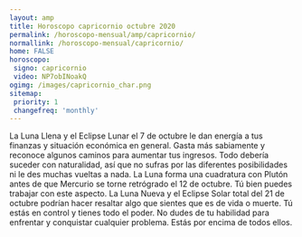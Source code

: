 ```yaml
---
layout: amp
title: Horoscopo capricornio octubre 2020 
permalink: /horoscopo-mensual/amp/capricornio/
normallink: /horoscopo-mensual/capricornio/
home: FALSE
horoscopo:
 signo: capricornio
 video: NP7obINoakQ
ogimg: /images/capricornio_char.png
sitemap:
 priority: 1
 changefreq: 'monthly'
---
```



La Luna Llena y el Eclipse Lunar el 7 de octubre le dan energía a tus finanzas y situación económica en general. Gasta más sabiamente y reconoce algunos caminos para aumentar tus ingresos. Todo debería suceder con naturalidad, así que no sufras por las diferentes posibilidades ni le des muchas vueltas a nada. La Luna forma una cuadratura con Plutón antes de que Mercurio se torne retrógrado el 12 de octubre. Tú bien puedes trabajar con este aspecto. La Luna Nueva y el Eclipse Solar total del 21 de octubre podrían hacer resaltar algo que sientes que es de vida o muerte. Tú estás en control y tienes todo el poder. No dudes de tu habilidad para enfrentar y conquistar cualquier problema. Estás por encima de todos ellos. 